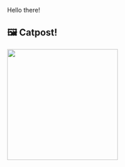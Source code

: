 Hello there!



## 🖼️ Catpost!

<sub>
    <img src="https://cdn2.thecatapi.com/images/BAWfm-n8l.png" height="256">
</sub>

